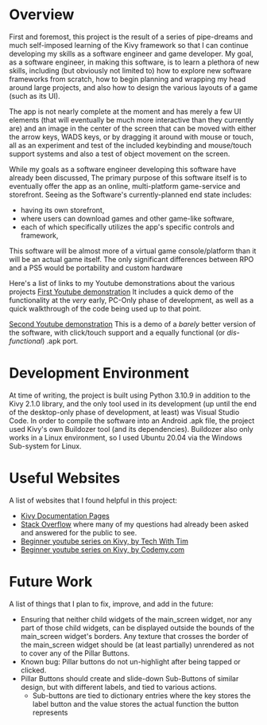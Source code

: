 # Overview

First and foremost, this project is the result of a series of pipe-dreams and much self-imposed learning of the Kivy framework so that I can continue developing my skills as a software engineer and game developer. My goal, as a software engineer, in making this software, is to learn a plethora of new skills, including (but obviously not limited to) how to explore new software frameworks from scratch, how to begin planning and wrapping my head around large projects, and also how to design the various layouts of a game (such as its UI).

The app is not nearly complete at the moment and has merely a few UI elements (that will eventually be much more interactive than they currently are) and an image in the center of the screen that can be moved with either the arrow keys, WADS keys, or by dragging it around with mouse or touch, all as an experiment and test of the included keybinding and mouse/touch support systems and also a test of object movement on the screen.

While my goals as a software engineer developing this software have already been discussed, The primary purpose of this software itself is to eventually offer the app as an online, multi-platform game-service and storefront. Seeing as the Software's currently-planned end state includes:

* having its own storefront,
* where users can download games and other game-like software,
* each of which specifically utilizes the app's specific controls and framework,

This software will be almost more of a virtual game console/platform than it will be an actual game itself. The only significant differences between RPO and a PS5 would be portability and custom hardware

Here's a list of links to my Youtube demonstrations about the various projects
[First Youtube demonstration](https://youtu.be/kLo1uO4On8M) It includes a quick demo of the functionality at the *very* early, PC-Only phase of development, as well as a quick walkthrough of the code being used up to that point.

[Second Youtube demonstration](https://youtu.be/N236vxlm350) This is a demo of a *barely* better version of the software, with click/touch support and a equally functional (or *dis-functional*) .apk port.

# Development Environment

At time of writing, the project is built using Python 3.10.9 in addition to the Kivy 2.1.0 library, and the only tool used in its development (up until the end of the desktop-only phase of development, at least) was Visual Studio Code. In order to compile the software into an Android .apk file, the project used Kivy's own Buildozer tool (and its dependencies). Buildozer also only works in a Linux environment, so I used Ubuntu 20.04 via the Windows Sub-system for Linux.

# Useful Websites

A list of websites that I found helpful in this project:
* [Kivy Documentation Pages](https://kivy.org/doc/stable/)
* [Stack Overflow](https://stackoverflow.com/) where many of my questions had already been asked and answered for the public to see.
* [Beginner youtube series on Kivy, by Tech With Tim](https://youtube.com/playlist?list=PLzMcBGfZo4-kSJVMyYeOQ8CXJ3z1k7gHn)
* [Beginner youtube series on Kivy, by Codemy.com](https://youtube.com/playlist?list=PLCC34OHNcOtpz7PJQ7Tv7hqFBP_xDDjqg)

# Future Work

A list of things that I plan to fix, improve, and add in the future:
* Ensuring that neither child widgets of the main_screen widget, nor any part of those child widgets, can be displayed outside the bounds of the main_screen widget's borders. Any texture that crosses the border of the main_screen widget should be (at least partially) unrendered as not to cover any of the Pillar Buttons.
* Known bug: Pillar buttons do not un-highlight after being tapped or clicked.
* Pillar Buttons should create and slide-down Sub-Buttons of similar design, but with different labels, and tied to various actions.
    * Sub-buttons are tied to dictionary entries where the key stores the label button and the value stores the actual function the button represents
